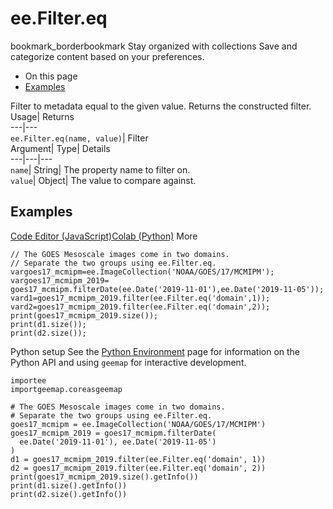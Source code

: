  
#  ee.Filter.eq 
bookmark_borderbookmark Stay organized with collections  Save and categorize content based on your preferences.
  * On this page
  * [Examples](https://developers.google.com/earth-engine/apidocs/ee-filter-eq#examples)


Filter to metadata equal to the given value. 
Returns the constructed filter.
Usage| Returns  
---|---  
`ee.Filter.eq(name, value)`| Filter  
Argument| Type| Details  
---|---|---  
`name`| String| The property name to filter on.  
`value`| Object| The value to compare against.  
## Examples
[Code Editor (JavaScript)](https://developers.google.com/earth-engine/apidocs/ee-filter-eq#code-editor-javascript-sample)[Colab (Python)](https://developers.google.com/earth-engine/apidocs/ee-filter-eq#colab-python-sample) More
```
// The GOES Mesoscale images come in two domains.
// Separate the two groups using ee.Filter.eq.
vargoes17_mcmipm=ee.ImageCollection('NOAA/GOES/17/MCMIPM');
vargoes17_mcmipm_2019=
goes17_mcmipm.filterDate(ee.Date('2019-11-01'),ee.Date('2019-11-05'));
vard1=goes17_mcmipm_2019.filter(ee.Filter.eq('domain',1));
vard2=goes17_mcmipm_2019.filter(ee.Filter.eq('domain',2));
print(goes17_mcmipm_2019.size());
print(d1.size());
print(d2.size());
```
Python setup
See the [ Python Environment](https://developers.google.com/earth-engine/guides/python_install) page for information on the Python API and using `geemap` for interactive development.
```
importee
importgeemap.coreasgeemap
```
```
# The GOES Mesoscale images come in two domains.
# Separate the two groups using ee.Filter.eq.
goes17_mcmipm = ee.ImageCollection('NOAA/GOES/17/MCMIPM')
goes17_mcmipm_2019 = goes17_mcmipm.filterDate(
  ee.Date('2019-11-01'), ee.Date('2019-11-05')
)
d1 = goes17_mcmipm_2019.filter(ee.Filter.eq('domain', 1))
d2 = goes17_mcmipm_2019.filter(ee.Filter.eq('domain', 2))
print(goes17_mcmipm_2019.size().getInfo())
print(d1.size().getInfo())
print(d2.size().getInfo())
```


